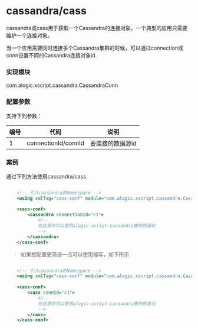 cassandra/cass
==
cassandra或cass用于获取一个Cassandra的连接对象，一个典型的应用只需要维护一个连接对象。

当一个应用需要同时连接多个Cassandra集群的时候，可以通过connection或conn设置不同的Cassandra连接对象id.

### 实现模块

com.alogic.xscript.cassandra.CassandraConn

### 配置参数

支持下列参数：

| 编号 | 代码 | 说明 |
| ---- | ---- | ---- |
| 1 | connectionId/connId | 要连接的数据源id |

### 案例

通过下列方法使用cassandra/cass.


```xml

	<!-- 引入cassandra的Namespace -->
	<using xmlTag="cass-conf" module="com.alogic.xscript.cassandra.CassandraNS" />
	
	<cass-conf>
		<cassandra connectionId="c1">	
			<!--
			在这里你可以使用alogic-xcript-cassandra提供的语句
		    -->
		</cassandra>
	</cass-conf>
```	

>如果想配置更简洁一点可以使用缩写，如下所示

```xml

    <!-- 引入cassandra的Namespace -->
	<using xmlTag="cass-conf" module="com.alogic.xscript.cassandra.CassandraNS" />
	
    <cass-conf>
		<cass connId="c1">	
			<!--
			在这里你可以使用alogic-xcript-cassandra提供的语句
		    -->
		</cass>
	</cass-conf>
```
